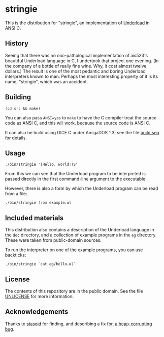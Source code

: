 stringie
========

This is the distribution for "stringie", an implementation of [Underload][] in
ANSI C.

[Underload]: http://esolangs.org/wiki/Underload

History
-------

Seeing that there was no _non_-pathological implementation of ais523's
beautiful Underload language in C, I undertook that project one evening.
(In the company of a bottle of really fine wine.  Why, it cost almost twelve
dollars.)  The result is one of the most pedantic and boring Underload
interpreters known to man.  Perhaps the most interesting property of it is its
name, "stringie", which was an accident.

Building
--------

    (cd src && make)

You can also pass `ANSI=yes` to `make` to have the C compiler treat the source
code as ANSI C, and this will work, because the source code is ANSI C.

It can also be build using DICE C under AmigaDOS 1.3; see the file
[build.seq](build.seq) for details.

Usage
-----

    ./bin/stringie '(Hello, world!)S'

From this we can see that the Underload program to be interpreted is passed
directly in the first command-line argument to the executable.

However, there is also a form by which the Underload program can be read from
a file:

    ./bin/stringie from example.ul

Included materials
------------------

This distribution also contains a description of the Underload language
in the `doc` directory, and a collection of example programs in the `eg`
directory.  These were taken from public-domain sources.

To run the interpreter on one of the example programs, you can use backticks:

    ./bin/stringie `cat eg/hello.ul`

License
-------

The contents of this repository are in the public domain.  See the file
[UNLICENSE](UNLICENSE) for more information.

Acknowledgements
----------------

Thanks to [stasoid](https://github.com/stasoid) for finding, and describing a
fix for, [a heap-corrupting bug](https://github.com/catseye/Dipple/issues/2).
